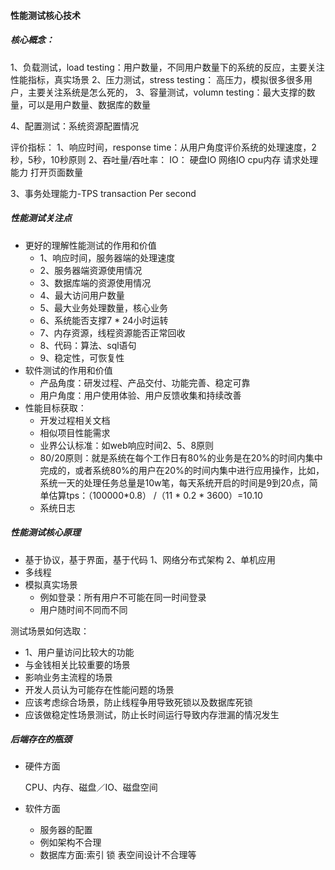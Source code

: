 #### 性能测试核心技术
##### 核心概念：
1、负载测试，load testing：用户数量，不同用户数量下的系统的反应，主要关注性能指标，真实场景
2、压力测试，stress testing： 高压力，模拟很多很多用户，主要关注系统是怎么死的，
3、容量测试，volumn testing：最大支撑的数量，可以是用户数量、数据库的数量

4、配置测试：系统资源配置情况

评价指标：
1、响应时间，response time：从用户角度评价系统的处理速度，2秒，5秒，10秒原则
2、吞吐量/吞吐率：
IO：
硬盘IO
网络IO
cpu内存
请求处理能力
打开页面数量

3、事务处理能力-TPS transaction Per second


##### 性能测试关注点
+ 更好的理解性能测试的作用和价值
	+ 1、响应时间，服务器端的处理速度
	+ 2、服务器端资源使用情况
	+ 3、数据库端的资源使用情况
	+ 4、最大访问用户数量
	+ 5、最大业务处理数量，核心业务
	+ 6、系统能否支撑7 * 24小时运转
	+ 7、内存资源，线程资源能否正常回收
	+ 8、代码：算法、sql语句
	+ 9、稳定性，可恢复性
+ 软件测试的作用和价值
	+ 产品角度：研发过程、产品交付、功能完善、稳定可靠
	+ 用户角度：用户使用体验、用户反馈收集和持续改善
+ 性能目标获取：
  + 开发过程相关文档
  + 相似项目性能需求
  + 业界公认标准：如web响应时间2、5、8原则
  + 80/20原则：就是系统在每个工作日有80%的业务是在20%的时间内集中完成的，或者系统80%的用户在20%的时间内集中进行应用操作，比如，系统一天的处理任务总量是10w笔，每天系统开启的时间是9到20点，简单估算tps：（100000*0.8） /（11 * 0.2 * 3600）=10.10
  + 系统日志

##### 性能测试核心原理
+ 基于协议，基于界面，基于代码
	1、网络分布式架构
	2、单机应用  
+ 多线程
+ 模拟真实场景
  + 例如登录：所有用户不可能在同一时间登录
  + 用户随时间不同而不同

测试场景如何选取：

+ 1、用户量访问比较大的功能
+ 与金钱相关比较重要的场景
+ 影响业务主流程的场景
+ 开发人员认为可能存在性能问题的场景
+ 应该考虑综合场景，防止线程争用导致死锁以及数据库死锁
+ 应该做稳定性场景测试，防止长时间运行导致内存泄漏的情况发生



##### 后端存在的瓶颈

+ 硬件方面

  CPU、内存、磁盘／IO、磁盘空间

+ 软件方面

  + 服务器的配置
  + 例如架构不合理
  + 数据库方面:索引  锁  表空间设计不合理等